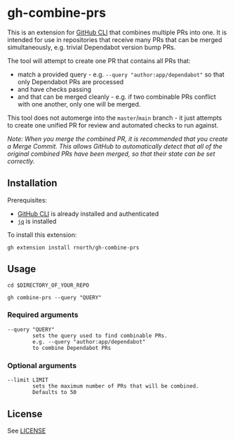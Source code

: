 # gh-combine-prs

This is an extension for [GitHub CLI](https://cli.github.com/) that combines multiple PRs into one. 
It is intended for use in repositories that receive many PRs that can be merged simultaneously, e.g. trivial Dependabot version bump PRs.

The tool will attempt to create one PR that contains all PRs that:

* match a provided query - e.g. `--query "author:app/dependabot"` so that only Dependabot PRs are processed
* and have checks passing
* and that can be merged cleanly - e.g. if two combinable PRs conflict with one another, only one will be merged.

This tool does not automerge into the `master`/`main` branch - it just attempts to create one unified PR for review and automated checks to run against.

*Note: When you merge the combined PR, it is recommended that you create a Merge Commit. 
This allows GitHub to automatically detect that all of the original combined PRs have been merged, so that their state can be set correctly.*

## Installation

Prerequisites:
 * [GitHub CLI](https://cli.github.com/) is already installed and authenticated
 * [`jq`](https://stedolan.github.io/jq/) is installed

To install this extension:

```
gh extension install rnorth/gh-combine-prs
```

## Usage

```
cd $DIRECTORY_OF_YOUR_REPO

gh combine-prs --query "QUERY"
```

### Required arguments
    --query "QUERY"
            sets the query used to find combinable PRs.
            e.g. --query "author:app/dependabot"
            to combine Dependabot PRs

### Optional arguments
    --limit LIMIT
            sets the maximum number of PRs that will be combined.
            Defaults to 50

## License

See [LICENSE](./LICENSE)
